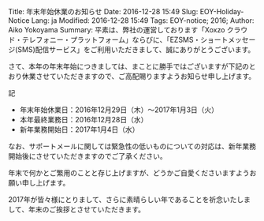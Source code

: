 Title: 年末年始休業のお知らせ
Date: 2016-12-28 15:49
Slug: EOY-Holiday-Notice
Lang: ja
Modified: 2016-12-28 15:49
Tags: EOY-notice; 2016;
Author: Aiko Yokoyama
Summary: 平素は、弊社の運営しております「Xoxzo クラウド・テレフォニー・プラットフォーム」ならびに、「EZSMS・ショートメッセージ(SMS)配信サービス」をご利用いただきまして、誠にありがとうございます。

さて、本年の年末年始につきましては、まことに勝手ではございますが下記のとおり休業させていただきますので、ご高配賜りますようお知らせ申し上げます。

記

* 年末年始休業日：2016年12月29日（木）～2017年1月3日（火）
* 本年最終業務日：2016年12月28日（水）
* 新年業務開始日：2017年1月4日（水）

なお、サポートメールに関しては緊急性の低いものについての対応は、新年業務開始後にさせていただきますのでご了承ください。

年末で何かとご繁用のことと存じ上げますが、どうかご自愛くださいますようお願い申し上げます。

2017年が皆々様にとりまして、さらに素晴らしい年であることを祈念いたしまして、年末のご挨拶とさせていただきます。

